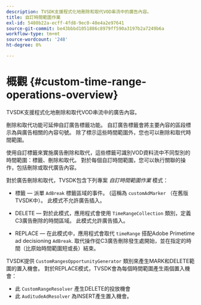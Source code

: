 ```yaml
---
description: TVSDK支援程式化地刪除和取代VOD串流中的廣告內容。
title: 自訂時間範圍作業
exl-id: 5480b22a-ecff-4fd8-9ec0-40e4a2e97641
source-git-commit: be43bbbd1051886c8979ff590a3197b2a7249b6a
workflow-type: tm+mt
source-wordcount: '248'
ht-degree: 0%

---
```


# 概觀 {#custom-time-range-operations-overview}

TVSDK支援程式化地刪除和取代VOD串流中的廣告內容。

刪除和取代功能可延伸自訂廣告標籤功能。 自訂廣告標籤會將主要內容的區段標示為與廣告相關的內容句號。 除了標示這些時間範圍外，您也可以刪除和取代時間範圍。

<!--<a id="section_D3FE668CAF764DCC912373D5410C932C"></a>-->

使用自訂標籤來實施廣告刪除和取代，這些標籤可識別VOD資料流中不同型別的時間範圍：標籤、刪除和取代。 對於每個自訂時間範圍，您可以執行關聯的操作，包括刪除或取代廣告內容。

對於廣告刪除和取代，TVSDK包含下列專案 *自訂時間範圍作業* 模式：

* 標籤 — 派單 `AdBreak` 標籤區域的事件。 (這稱為 `customAdMarker` （在舊版TVSDK中）。 此模式不允許廣告插入。

* DELETE — 對於此模式，應用程式會使用 `TimeRangeCollection` 類別，定義C3廣告刪除的時間區域。 此模式允許廣告插入。
* REPLACE — 在此模式中，應用程式會取代 `timeRange` 搭配Adobe Primetime ad decisioning `AdBreak`. 取代操作從C3廣告刪除發生處開始，並在指定的時間（比原始時間範圍短或長）結束。

TVSDK提供 `CustomRangesOpportunityGenerator` 類別來產生MARK和DELETE範圍的置入機會。 對於REPLACE模式，TVSDK會為每個時間範圍產生兩個置入機會：

* 此 `CustomRangeResolver` 產生DELETE的投放機會
* 此 `AuditudeAdResolver` 為INSERT產生置入機會。
